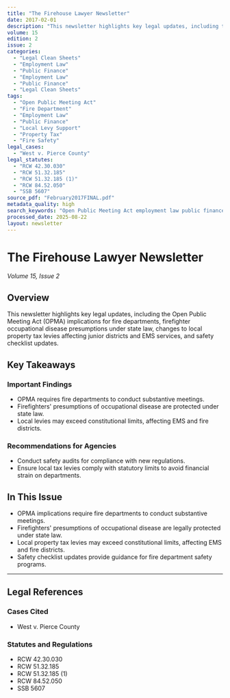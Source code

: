 ```yaml
---
title: "The Firehouse Lawyer Newsletter"
date: 2017-02-01
description: "This newsletter highlights key legal updates, including the Open Public Meeting Act (OPMA) implications for fire departments, firefighter occupational disease presumptions under state law, changes to local property tax levies affecting junior districts and EMS services, and safety checklist updates."
volume: 15
edition: 2
issue: 2
categories:
  - "Legal Clean Sheets"
  - "Employment Law"
  - "Public Finance"
  - "Employment Law"
  - "Public Finance"
  - "Legal Clean Sheets"
tags:
  - "Open Public Meeting Act"
  - "Fire Department"
  - "Employment Law"
  - "Public Finance"
  - "Local Levy Support"
  - "Property Tax"
  - "Fire Safety"
legal_cases:
  - "West v. Pierce County"
legal_statutes:
  - "RCW 42.30.030"
  - "RCW 51.32.185"
  - "RCW 51.32.185 (1)"
  - "RCW 84.52.050"
  - "SSB 5607"
source_pdf: "February2017FINAL.pdf"
metadata_quality: high
search_keywords: "Open Public Meeting Act employment law public finance local levy support property tax fire department safety checklist..."
processed_date: 2025-08-22
layout: newsletter
---
```


# The Firehouse Lawyer Newsletter

*Volume 15, Issue 2*

## Overview

This newsletter highlights key legal updates, including the Open Public Meeting Act (OPMA) implications for fire departments, firefighter occupational disease presumptions under state law, changes to local property tax levies affecting junior districts and EMS services, and safety checklist updates.

## Key Takeaways

### Important Findings

- OPMA requires fire departments to conduct substantive meetings.
- Firefighters' presumptions of occupational disease are protected under state law.
- Local levies may exceed constitutional limits, affecting EMS and fire districts.

### Recommendations for Agencies

- Conduct safety audits for compliance with new regulations.
- Ensure local tax levies comply with statutory limits to avoid financial strain on departments.

## In This Issue

- OPMA implications require fire departments to conduct substantive meetings.
- Firefighters' presumptions of occupational disease are legally protected under state law.
- Local property tax levies may exceed constitutional limits, affecting EMS and fire districts.
- Safety checklist updates provide guidance for fire department safety programs.

---

## Legal References

### Cases Cited

- West v. Pierce County

### Statutes and Regulations

- RCW 42.30.030
- RCW 51.32.185
- RCW 51.32.185 (1)
- RCW 84.52.050
- SSB 5607

